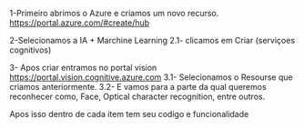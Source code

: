 1-Primeiro abrimos o Azure e criamos um novo recurso.
https://portal.azure.com/#create/hub

2-Selecionamos a IA + Marchine Learning
 2.1- clicamos em Criar (serviçoes cognitivos)

3- Apos criar entramos no portal vision
https://portal.vision.cognitive.azure.com
 3.1- Selecionamos o Resourse que criamos anteriormente.
 3.2- E vamos para a parte da qual queremos reconhecer como, Face, Optical character recognition, entre outros.

Apos isso dentro de cada item tem seu codigo e funcionalidade
